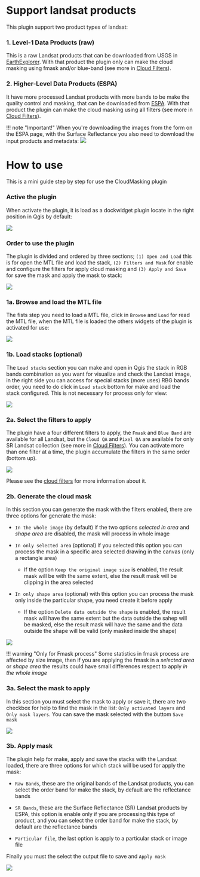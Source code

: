# Support landsat products

This plugin support two product types of landsat:

### 1. Level-1 Data Products (raw)

This is a raw Landsat products that can be downloaded from USGS in [EarthExplorer](https://earthexplorer.usgs.gov/). With that product the plugin only can make the cloud masking using fmask and/or blue-band (see more in [Cloud Filters](cloud_filters.md)).

### 2. Higher-Level Data Products (ESPA)

It have more processed Landsat products with more bands to be make the quality control and masking, that can be downloaded from [ESPA](https://espa.cr.usgs.gov/ordering/now). With that product the plugin can make the cloud masking using all filters (see more in [Cloud Filters](cloud_filters.md)).

!!! note "Important!"
    When you're downloading the images from the form on the ESPA page, with the Surface Reflectance you also need to download the input products and metadata:
    ![](img/espa_products_needed.png)

# How to use

This is a mini guide step by step for use the CloudMasking plugin

### Active the plugin

When activate the plugin, it is load as a dockwidget plugin locate in the right position in Qgis by default:

![](img/how_to_use_01.png)

### Order to use the plugin

The plugin is divided and ordered by three sections; `(1) Open and Load` this is for open the MTL file and load the stack, `(2) Filters and Mask` for enable and configure the filters for apply cloud masking and `(3) Apply and Save` for save the mask and apply the mask to stack:

![](img/how_to_use_02.png)

### 1a. Browse and load the MTL file

The fists step you need to load a MTL file, click in `Browse` and `Load` for read the MTL file, when the MTL file is loaded the others widgets of the plugin is activated for use:

![](img/how_to_use_03.png)

### 1b. Load stacks (optional)

The `Load stacks` section you can make and open in Qgis the stack in RGB bands combination as you want for visualize and check the Landsat image, in the right side you can access for special stacks (more uses) RBG bands order, you need to do click in `Load stack` bottom for make and load the stack configured. This is not necessary for process only for view:

![](img/how_to_use_04.png)

### 2a. Select the filters to apply

The plugin have a four different filters to apply, the `Fmask` and `Blue Band` are available for all Landsat, but the `Cloud QA` and `Pixel QA` are available for only SR Landsat collection (see more in [Cloud Filters](cloud_filters.md)). You can activate more than one filter at a time, the plugin accumulate the filters in the same order (bottom up).

![](img/how_to_use_05.png)

Please see the [cloud filters](cloud_filters.md) for more information about it.

### 2b. Generate the cloud mask

In this section you can generate the mask with the filters enabled, there are three options for generate the mask:

- `In the whole image` (by default) if the two options _selected in area_ and _shape area_ are disabled, the mask will process in whole image

- `In only selected area` (optional) if you selected this option you can process the mask in a specific area selected drawing in the canvas (only a rectangle area)

    - If the option `Keep the original image size` is enabled, the result mask will be with the same extent, else the result mask will be clipping in the area selected

- `In only shape area` (optional) with this option you can process the mask only inside the particular shape, you need create it before apply

    - If the option `Delete data outside the shape` is enabled, the result mask will have the same extent but the data outside the sahep will be masked, else the result mask will have the same and the data outside the shape will be valid (only masked inside the shape)

![](img/how_to_use_06.png)

!!! warning "Only for Fmask process"
    Some statistics in fmask process are affected by size image, then if you are applying the fmask in a *selected area* or *shape area* the results could have small differences respect to apply *in the whole image*

### 3a. Select the mask to apply

In this section you must select the mask to apply or save it, there are two checkbox for help to find the mask in the list: `Only activated layers` and `Only mask layers`. You can save the mask selected with the buttom `Save mask`

![](img/how_to_use_07.png)

### 3b. Apply mask

The plugin help for make, apply and save the stacks with the Landsat loaded, there are three options for which stack will be used for apply the mask:

- `Raw Bands`, these are the original bands of the Landsat products, you can select the order band for make the stack, by default are the reflectance bands

- `SR Bands`, these are the Surface Reflectance (SR) Landsat products by ESPA, this option is enable only if you are processing this type of product, and you can select the order band for make the stack, by default are the reflectance bands

- `Particular file`, the last option is apply to a particular stack or image file

Finally you must the select the output file to save and `Apply mask`

![](img/how_to_use_08.png)

